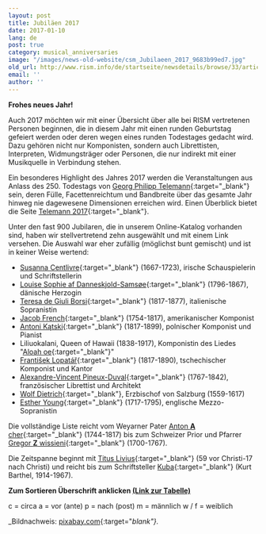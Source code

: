 ```yaml
---
layout: post
title: Jubiläen 2017
date: 2017-01-10
lang: de
post: true
category: musical_anniversaries
image: "/images/news-old-website/csm_Jubilaeen_2017_9683b99ed7.jpg"
old_url: http://www.rism.info/de/startseite/newsdetails/browse/33/article/64/musical-anniversaries-in-2017.html
email: ''
author: ''
---
```


**Frohes neues Jahr!**

Auch 2017 möchten wir mit einer Übersicht über alle bei RISM vertretenen Personen beginnen, die in diesem Jahr mit einen runden Geburtstag gefeiert werden oder deren wegen eines runden Todestages gedacht wird. Dazu gehören nicht nur Komponisten, sondern auch Librettisten, Interpreten, Widmungsträger oder Personen, die nur indirekt mit einer Musikquelle in Verbindung stehen.

Ein besonderes Highlight des Jahres 2017 werden die Veranstaltungen aus Anlass des 250. Todestags von [Georg Philipp Telemann](https://opac.rism.info/search?View=rism&q=11862119X&Language=de){:target="_blank"} sein, deren Fülle, Facettenreichtum und Bandbreite über das gesamte Jahr hinweg nie dagewesene Dimensionen erreichen wird. Einen Überblick bietet die Seite [Telemann 2017](http://www.telemann2017.eu/de/){:target="_blank"}.

Unter den fast 900 Jubilaren, die in unserem Online-Katalog vorhanden sind, haben wir stellvertretend zehn ausgewählt und mit einem Link versehen. Die Auswahl war eher zufällig (möglichst bunt gemischt) und ist in keiner Weise wertend:

- [Susanna Centlivre](https://opac.rism.info/search?View=rism&q=11866896X&Language=de){:target="_blank"} (1667-1723), irische Schauspielerin und Schriftstellerin
- [Louise Sophie af Danneskjold-Samsøe](https://opac.rism.info/search?View=rism&q=133824381&Language=de){:target="_blank"} (1796-1867), dänische Herzogin
- [Teresa de Giuli Borsi](https://opac.rism.info/search?View=rism&q=De+Giuli+Borsi+Teresa&Language=de){:target="_blank"} (1817-1877), italienische Sopranistin
- [Jacob French](https://opac.rism.info/search?View=rism&q=121501213&Language=de){:target="_blank"} (1754-1817), amerikanischer Komponist
- [Antoni Kątski](https://opac.rism.info/search?View=rism&q=116331623&Language=de){:target="_blank"} (1817-1899), polnischer Komponist und Pianist
- Liliuokalani, Queen of Hawaii (1838-1917), Komponistin des Liedes "[Aloah oe](https://opac.rism.info/search?id=350001346&Language=de){:target="_blank"}"
- [František Lopatář](https://opac.rism.info/search?View=rism&q=Lopat%C3%A1%C5%99+Franti%C5%A1ek&Language=de){:target="_blank"} (1817-1890), tschechischer Komponist und Kantor
- [Alexandre-Vincent Pineux-Duval](https://opac.rism.info/search?View=rism&q=104201088&Language=de){:target="_blank"} (1767-1842), französischer Librettist und Architekt
- [Wolf Dietrich](https://opac.rism.info/search?View=rism&q=118597973&Language=de){:target="_blank"}, Erzbischof von Salzburg (1559-1617)
- [Esther Young](https://opac.rism.info/search?View=rism&q=Young+Esther&Language=de){:target="_blank"} (1717-1795), englische Mezzo-Sopranistin

Die vollständige Liste reicht vom Weyarner Pater [Anton **A** cher](https://opac.rism.info/search?View=rism&q=Acher+Anton&siglum=D-WEY&Language=de){:target="_blank"} (1744-1817) bis zum Schweizer Prior und Pfarrer [Gregor **Z** wissieni](https://opac.rism.info/search?View=rism&q=Zwissieni+Gregor&Language=de){:target="_blank"} (1700-1767).

Die Zeitspanne beginnt mit [Titus Livius](https://opac.rism.info/search?View=rism&q=118573624&Language=de){:target="_blank"} (59 vor Christi-17 nach Christi) und reicht bis zum Schriftsteller [Kuba](https://opac.rism.info/search?View=rism&q=118567349&Language=de){:target="_blank"} (Kurt Barthel, 1914-1967).

**Zum Sortieren Überschrift anklicken [(Link zur Tabelle)](https://docs.google.com/spreadsheets/d/1f60S0ZGvNKE9gjQY_JxvdxBfvgJ5UaqaymLzt2irClY/edit?usp=sharing)**

c = circa
a = vor (ante)
p = nach (post)
m = männlich
w / f = weiblich

_Bildnachweis: [pixabay.com](https://pixabay.com/de/neujahr-silvester-2017-jahreswende-1599819/){:target="_blank"}._

